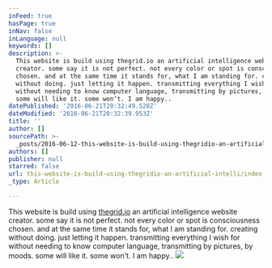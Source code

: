 ```yaml
---
inFeed: true
hasPage: true
inNav: false
inLanguage: null
keywords: []
description: >-
  This website is build using thegrid.io an artificial intelligence website
  creator. some say it is not perfect. not every color or spot is consciousness
  chosen. and at the same time it stands for, what I am standing for. creating
  without doing. just letting it happen. transmitting everything I wish for
  without needing to know computer language, transmitting by pictures, by moods.
  some will like it. some won’t. I am happy..
datePublished: '2016-06-21T20:32:49.528Z'
dateModified: '2016-06-21T20:32:39.953Z'
title: ''
author: []
sourcePath: >-
  _posts/2016-06-12-this-website-is-build-using-thegridio-an-artificial-intelli.md
authors: []
publisher: null
starred: false
url: this-website-is-build-using-thegridio-an-artificial-intelli/index.html
_type: Article

---
```

This website is build using [thegrid.io][0] an artificial intelligence website creator. some say it is not perfect. not every color or spot is consciousness chosen. and at the same time it stands for, what I am standing for. creating without doing. just letting it happen. transmitting everything I wish for without needing to know computer language, transmitting by pictures, by moods. some will like it. some won't. I am happy..
![](https://the-grid-user-content.s3-us-west-2.amazonaws.com/5c319f8c-1830-47fd-9f52-3929e20200c4.jpg)

[0]: http://thegrid.io/